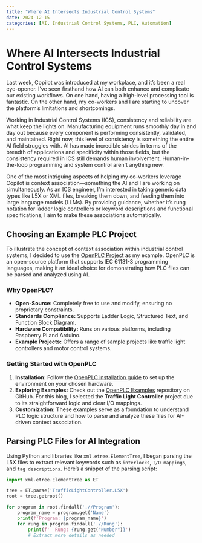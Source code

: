 ```yaml
---
title: "Where AI Intersects Industrial Control Systems"
date: 2024-12-15
categories: [AI, Industrial Control Systems, PLC, Automation]
---
```


# Where AI Intersects Industrial Control Systems

Last week, Copilot was introduced at my workplace, and it’s been a real eye-opener. I’ve seen firsthand how AI can both enhance and complicate our existing workflows. On one hand, having a high-level processing tool is fantastic. On the other hand, my co-workers and I are starting to uncover the platform’s limitations and shortcomings.

Working in Industrial Control Systems (ICS), consistency and reliability are what keep the lights on. Manufacturing equipment runs smoothly day in and day out because every component is performing consistently, validated, and maintained. Right now, this level of consistency is something the entire AI field struggles with. AI has made incredible strides in terms of the breadth of applications and specificity within those fields, but the consistency required in ICS still demands human involvement. Human-in-the-loop programming and system control aren't anything new.

One of the most intriguing aspects of helping my co-workers leverage Copilot is context association—something the AI and I are working on simultaneously. As an ICS engineer, I’m interested in taking generic data types like L5X or XML files, breaking them down, and feeding them into large language models (LLMs). By providing guidance, whether it’s rung notation for ladder logic controllers or keyword descriptions and functional specifications, I aim to make these associations automatically.

## Choosing an Example PLC Project

To illustrate the concept of context association within industrial control systems, I decided to use the [OpenPLC Project](https://www.openplcproject.com/) as my example. OpenPLC is an open-source platform that supports IEC 61131-3 programming languages, making it an ideal choice for demonstrating how PLC files can be parsed and analyzed using AI.

### Why OpenPLC?

- **Open-Source:** Completely free to use and modify, ensuring no proprietary constraints.
- **Standards Compliance:** Supports Ladder Logic, Structured Text, and Function Block Diagram.
- **Hardware Compatibility:** Runs on various platforms, including Raspberry Pi and Arduino.
- **Example Projects:** Offers a range of sample projects like traffic light controllers and motor control systems.

### Getting Started with OpenPLC

1. **Installation:** Follow the [OpenPLC installation guide](https://www.openplcproject.com/getting-started) to set up the environment on your chosen hardware.
2. **Exploring Examples:** Check out the [OpenPLC Examples](https://github.com/thiagoralves/OpenPLC_v3/tree/master/Examples) repository on GitHub. For this blog, I selected the **Traffic Light Controller** project due to its straightforward logic and clear I/O mappings.
3. **Customization:** These examples serve as a foundation to understand PLC logic structure and how to parse and analyze these files for AI-driven context association.

## Parsing PLC Files for AI Integration

Using Python and libraries like `xml.etree.ElementTree`, I began parsing the L5X files to extract relevant keywords such as `interlocks`, `I/O mappings`, and `tag descriptions`. Here’s a snippet of the parsing script:

```python
import xml.etree.ElementTree as ET

tree = ET.parse('TrafficLightController.L5X')
root = tree.getroot()

for program in root.findall('.//Program'):
    program_name = program.get('Name')
    print(f'Program: {program_name}')
    for rung in program.findall('.//Rung'):
        print(f'  Rung: {rung.get("Number")}')
        # Extract more details as needed

